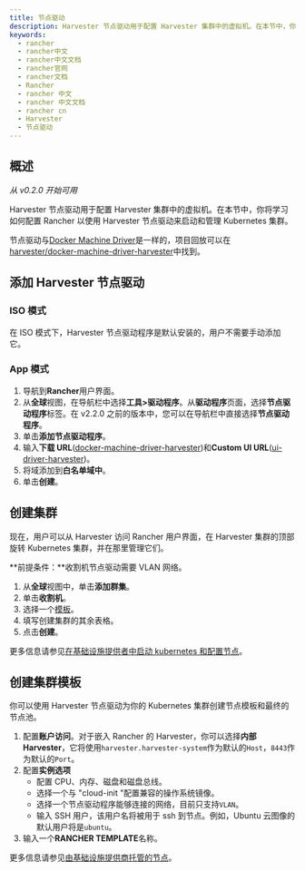 ```yaml
---
title: 节点驱动
description: Harvester 节点驱动用于配置 Harvester 集群中的虚拟机。在本节中，你将学习如何配置 Rancher 以使用 Harvester 节点驱动来启动和管理 Kubernetes 集群。
keywords:
  - rancher
  - rancher中文
  - rancher中文文档
  - rancher官网
  - rancher文档
  - Rancher
  - rancher 中文
  - rancher 中文文档
  - rancher cn
  - Harvester
  - 节点驱动
---
```


## 概述

_从 v0.2.0 开始可用_

Harvester 节点驱动用于配置 Harvester 集群中的虚拟机。在本节中，你将学习如何配置 Rancher 以使用 Harvester 节点驱动来启动和管理 Kubernetes 集群。

节点驱动与[Docker Machine Driver](https://docs.docker.com/machine/drivers/)是一样的，项目回放可以在[harvester/docker-machine-driver-harvester](https://github.com/harvester/docker-machine-driver-harvester)中找到。

## 添加 Harvester 节点驱动

### ISO 模式

在 ISO 模式下，Harvester 节点驱动程序是默认安装的，用户不需要手动添加它。

### App 模式

1. 导航到**Rancher**用户界面。
1. 从**全球**视图，在导航栏中选择**工具>驱动程序**。从**驱动程序**页面，选择**节点驱动程序**标签。在 v2.2.0 之前的版本中，您可以在导航栏中直接选择**节点驱动程序**。
1. 单击**添加节点驱动程序**。
1. 输入**下载 URL**([docker-machine-driver-harvester](https://github.com/harvester/docker-machine-driver-harvester/releases))和**Custom UI URL**([ui-driver-harvester](https://github.com/harvester/ui-driver-harvester/releases))。
1. 将域添加到**白名单域中**。
1. 单击**创建**。

## 创建集群

现在，用户可以从 Harvester 访问 Rancher 用户界面，在 Harvester 集群的顶部旋转 Kubernetes 集群，并在那里管理它们。

**前提条件：**收割机节点驱动需要 VLAN 网络。

1. 从**全球**视图中，单击**添加群集**。
1. 单击**收割机**。
1. 选择一个[模板](#创建集群模板)。
1. 填写创建集群的其余表格。
1. 点击**创建**。

更多信息请参见[在基础设施提供者中启动 kubernetes 和配置节点](/docs/rancher2.5/cluster-provisioning/_index)。

## 创建集群模板

你可以使用 Harvester 节点驱动为你的 Kubernetes 集群创建节点模板和最终的节点池。

1. 配置**账户访问**。对于嵌入 Rancher 的 Harvester，你可以选择**内部 Harvester**，它将使用`harvester.harvester-system`作为默认的`Host`，`8443`作为默认的`Port`。
1. 配置**实例选项**
   - 配置 CPU、内存、磁盘和磁盘总线。
   - 选择一个与 "cloud-init "配置兼容的操作系统镜像。
   - 选择一个节点驱动程序能够连接的网络，目前只支持`VLAN`。
   - 输入 SSH 用户，该用户名将被用于 ssh 到节点。例如，Ubuntu 云图像的默认用户将是`ubuntu`。
1. 输入一个**RANCHER TEMPLATE**名称。

更多信息请参见[由基础设施提供商托管的节点](/docs/rancher2.5/cluster-provisioning/rke-clusters/node-pools/_index)。
